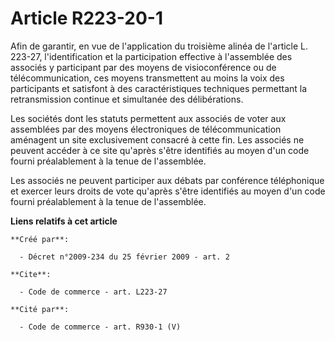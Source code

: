 # Article R223-20-1

Afin de garantir, en vue de l'application du troisième alinéa de l'article L. 223-27, l'identification et la participation
effective à l'assemblée des associés y participant par des moyens de visioconférence ou de télécommunication, ces moyens
transmettent au moins la voix des participants et satisfont à des caractéristiques techniques permettant la retransmission
continue et simultanée des délibérations. 

Les sociétés dont les statuts permettent aux associés de voter aux assemblées par des moyens électroniques de
télécommunication aménagent un site exclusivement consacré à cette fin. Les associés ne peuvent accéder à ce site qu'après
s'être identifiés au moyen d'un code fourni préalablement à la tenue de l'assemblée. 

Les associés ne peuvent participer aux débats par conférence téléphonique et exercer leurs droits de vote qu'après s'être
identifiés au moyen d'un code fourni préalablement à la tenue de l'assemblée.

**Liens relatifs à cet article**

	**Créé par**:

	  - Décret n°2009-234 du 25 février 2009 - art. 2

	**Cite**:

	  - Code de commerce - art. L223-27

	**Cité par**:

	  - Code de commerce - art. R930-1 (V)
